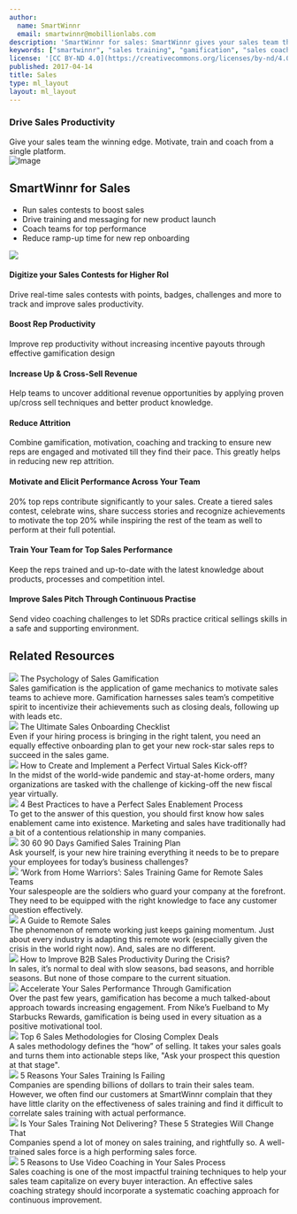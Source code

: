 ```yaml
---
author:
  name: SmartWinnr
  email: smartwinnr@mobillionlabs.com
description: 'SmartWinnr for sales: SmartWinnr gives your sales team the winning edge. Motivate, train and coach from a single platform.'
keywords: ["smartwinnr", "sales training", "gamification", "sales coaching", "sales performance", "sales enablement", "solutions", "new product launch", "new offer launch", "new service launch", "train partners", "train distributors"]
license: '[CC BY-ND 4.0](https://creativecommons.org/licenses/by-nd/4.0)'
published: 2017-04-14
title: Sales
type: ml_layout
layout: ml_layout
---
```


<div class="padding50 ml_yellow_bg_gradient">
  <div class="row ml-padding-bottom10">
    <h3>Drive Sales Productivity</h3>
    <div class="ml_text_12">Give your sales team the winning edge. Motivate, train and coach from a single platform.</div>
  </div>
  <div class="row ml_div_contents_in_center">
    <div class="col-lg-6 col-md-12 col-sm-12 col-xs-12 text-center padding0 ml_zindex1">
      <!-- <img class="ml-image ml-margin-bottom0" alt="Image" src="https://res.cloudinary.com/smartwinnr/image/upload/f_auto,q_auto/v1581428551/website/Images/sales_productivity_dxfy3v.png"/> -->
      <img class="ml-image ml-margin-bottom0" alt="Image" src="https://d2htycb3ayzv6u.cloudfront.net/Images_2020-03-23_09_45/sales_productivity_dxfy3v.png"/>
    </div>
    <div class="col-lg-6 col-md-12 col-sm-12 col-xs-12">
      <h2 class="ml-padding-top10">SmartWinnr for Sales</h2>
      <ul class="ml_font_1 ml_ul_tick">
        <li class="ml-margin-top10">Run sales contests to boost sales</li>
        <li class="ml-margin-top10">Drive training and messaging for new product launch</li>
        <li class="ml-margin-top10">Coach teams for top performance</li>
        <li class="ml-margin-top10">Reduce ramp-up time for new rep onboarding</li>
      </ul>
    </div>
  </div>
</div>
<img class="swoop" src="/images/swoop_mask.min.svg">

<div class="padding50 ml-background-white">
  <div class="row ml_text_flex_row">
    <div class="col-lg-4 col-md-4 col-sm-6 col-xs-12">
      <h4 class="ml-title-font">Digitize your Sales Contests for Higher RoI</h4>
      <div class="ml-subtext">Drive real-time sales contests with points, badges, challenges and more to track and improve sales productivity.</div>
    </div>
    <div class="col-lg-4 col-md-4 col-sm-6 col-xs-12">
      <h4 class="ml-title-font">Boost Rep Productivity</h4>
      <div class="ml-subtext">Improve rep productivity without increasing incentive payouts through effective gamification design</div>
    </div>
    <div class="col-lg-4 col-md-4 col-sm-6 col-xs-12">
      <h4 class="ml-title-font">Increase Up & Cross-Sell Revenue</h4>
      <div class="ml-subtext">Help teams to uncover additional revenue opportunities by applying proven up/cross sell techniques and better product knowledge.</div>
    </div>
    <div class="col-lg-4 col-md-4 col-sm-6 col-xs-12">
      <h4 class="ml-title-font">Reduce Attrition</h4>
      <div class="ml-subtext">Combine gamification, motivation, coaching and tracking to ensure new reps are engaged and motivated till they find their pace. This greatly helps in reducing new rep attrition.</div>
    </div>
    <div class="col-lg-4 col-md-4 col-sm-6 col-xs-12">
      <h4 class="ml-title-font">Motivate and Elicit Performance Across Your Team</h4>
      <div class="ml-subtext">20% top reps contribute significantly to your sales. Create a tiered sales contest, celebrate wins, share success stories and recognize achievements to motivate the top 20% while inspiring the rest of the team as well to perform at their full potential.</div>
    </div>
    <div class="col-lg-4 col-md-4 col-sm-6 col-xs-12">
      <h4 class="ml-title-font">Train Your Team for Top Sales Performance</h4>
      <div class="ml-subtext">Keep the reps trained and up-to-date with the latest knowledge about products, processes and competition intel.</div>
    </div>
    <div class="col-lg-4 col-md-4 col-sm-6 col-xs-12">
      <h4 class="ml-title-font">Improve Sales Pitch Through Continuous Practise</h4>
      <div class="ml-subtext">Send video coaching challenges to let SDRs practice critical sellings skills in a safe and supporting environment.</div>
    </div>
  </div>
</div>

<div class="row ml-margin0 padding50">
  <h2 class="text-center">Related Resources</h2>
  <div class="ml_slider_related_blogs">
    <div class="waterfall__item" onclick="location.href='https://www.smartwinnr.com/post/psychology-of-sales-gamification/';">
      <div class="card post post-summary reveal enter">
        <div class="card-header postinfo">
          <img src="/images/19.The-psychology-of-sales-gamification.png">
          <span class="card-title ml-margin-bottom0">
            <a class="ml-margin-bottom0">The Psychology of Sales Gamification</a>
          </span>
        </div>
        <div class="card-content">
          <article class="article">
            Sales gamification is the application of game mechanics to motivate sales teams to achieve more. Gamification harnesses sales team’s competitive spirit to incentivize their achievements such as closing deals, following up with leads etc.
          </article>
        </div>
      </div>
    </div>
    <div class="waterfall__item" onclick="location.href='https://www.smartwinnr.com/post/the-ultimate-sales-onboarding-checklist/';">
      <div class="card post post-summary reveal enter">
        <div class="card-header postinfo">
          <img src="/images/blog-40/40.the-ultimate-sales-onboarding-checklist.jpg">
          <span class="card-title ml-margin-bottom0">
            <a class="ml-margin-bottom0">The Ultimate Sales Onboarding Checklist</a>
          </span>
        </div>
        <div class="card-content">
          <article class="article">
            Even if your hiring process is bringing in the right talent, you need an equally effective onboarding plan to get your new rock-star sales reps to succeed in the sales game.
          </article>
        </div>
      </div>
    </div>
    <div class="waterfall__item" onclick="location.href='https://www.smartwinnr.com/post/how-to-create-and-implement-a-perfect-virtual-sales-kick-off/';">
      <div class="card post post-summary reveal enter">
        <div class="card-header postinfo">
          <img src="/images/blog-85/85.how-to-create-and-implement-a-perfect-virtual-sales-kick-off.jpg">
          <span class="card-title ml-margin-bottom0">
            <a class="ml-margin-bottom0">How to Create and Implement a Perfect Virtual Sales Kick-off?</a>
          </span>
        </div>
        <div class="card-content">
          <article class="article">
            In the midst of the world-wide pandemic and stay-at-home orders, many organizations are tasked with the challenge of kicking-off the new fiscal year virtually.
          </article>
        </div>
      </div>
    </div>
    <div class="waterfall__item" onclick="location.href='https://www.smartwinnr.com/post/4-best-practices-to-have-a-perfect-sales-enablement-process/';">
      <div class="card post post-summary reveal enter">
        <div class="card-header postinfo">
          <img src="/images/70.4-best-practices-to-have-a-perfect-sales-enablement-process.jpg">
          <span class="card-title ml-margin-bottom0">
            <a class="ml-margin-bottom0">4 Best Practices to have a Perfect Sales Enablement Process</a>
          </span>
        </div>
        <div class="card-content">
          <article class="article">
            To get to the answer of this question, you should first know how sales enablement came into existence. Marketing and sales have traditionally had a bit of a contentious relationship in many companies.
          </article>
        </div>
      </div>
    </div>
    <div class="waterfall__item" onclick="location.href='https://www.smartwinnr.com/post/30-60-90-days-gamified-sales-training-plan/';">
      <div class="card post post-summary reveal enter">
        <div class="card-header postinfo">
          <img src="/images/blog-64/64.30-60-90-days-gamified-sales-training-plan.jpg">
          <span class="card-title ml-margin-bottom0">
            <a class="ml-margin-bottom0">30 60 90 Days Gamified Sales Training Plan</a>
          </span>
        </div>
        <div class="card-content">
          <article class="article">
            Ask yourself, is your new hire training everything it needs to be to prepare your employees for today’s business challenges?
          </article>
        </div>
      </div>
    </div>
    <div class="waterfall__item" onclick="location.href='https://www.smartwinnr.com/post/work-from-home-warriors-sales-training-game-for-remote-sales-teams/';">
      <div class="card post post-summary reveal enter">
        <div class="card-header postinfo">
          <img src="/images/82.work-from-home-warriors-sales-training-game-for-remote-sales-teams.jpg">
          <span class="card-title ml-margin-bottom0">
            <a class="ml-margin-bottom0">‘Work from Home Warriors’: Sales Training Game for Remote Sales Teams</a>
          </span>
        </div>
        <div class="card-content">
          <article class="article">
            Your salespeople are the soldiers who guard your company at the forefront. They need to be equipped with the right knowledge to face any customer question effectively.
          </article>
        </div>
      </div>
    </div>
    <div class="waterfall__item" onclick="location.href='https://www.smartwinnr.com/post/a-guide-to-remote-sales/';">
      <div class="card post post-summary reveal enter">
        <div class="card-header postinfo">
          <img src="/images/79.a-guide-to-remote-sales.jpg">
          <span class="card-title ml-margin-bottom0">
            <a class="ml-margin-bottom0">A Guide to Remote Sales</a>
          </span>
        </div>
        <div class="card-content">
          <article class="article">
            The phenomenon of remote working just keeps gaining momentum. Just about every industry is adapting this remote work (especially given the crisis in the world right now). And, sales are no different.
          </article>
        </div>
      </div>
    </div>
    <div class="waterfall__item" onclick="location.href='https://www.smartwinnr.com/post/how-to-improve-B2B-sales-productivity-during-the-crisis/';">
      <div class="card post post-summary reveal enter">
        <div class="card-header postinfo">
          <img src="/images/80.how-to-improve-B2B-sales-productivity-during-the-crisis.jpg">
          <span class="card-title ml-margin-bottom0">
            <a class="ml-margin-bottom0">How to Improve B2B Sales Productivity During the Crisis?</a>
          </span>
        </div>
        <div class="card-content">
          <article class="article">
            In sales, it’s normal to deal with slow seasons, bad seasons, and horrible seasons. But none of those compare to the current situation.
          </article>
        </div>
      </div>
    </div>
    <div class="waterfall__item" onclick="location.href='https://www.smartwinnr.com/post/2016/09/accelerate-your-sales/';">
      <div class="card post post-summary reveal enter">
        <div class="card-header postinfo">
          <img src="/images/blog3.png">
          <span class="card-title ml-margin-bottom0">
            <a class="ml-margin-bottom0">Accelerate Your Sales Performance Through Gamification</a>
          </span>
        </div>
        <div class="card-content">
          <article class="article">
            Over the past few years, gamification has become a much talked-about approach towards increasing engagement. From Nike’s Fuelband to My Starbucks Rewards, gamification is being used in every situation as a positive motivational tool.
          </article>
        </div>
      </div>
    </div>
    <div class="waterfall__item" onclick="location.href='https://www.smartwinnr.com/post/top-6-sales-methodologies-for-closing-complex-deals/';">
      <div class="card post post-summary reveal enter">
        <div class="card-header postinfo">
          <img src="/images/blog-42/42.top-6-sales-methodologies-for-closing-complex-deals.jpg">
          <span class="card-title ml-margin-bottom0">
            <a class="ml-margin-bottom0">Top 6 Sales Methodologies for Closing Complex Deals</a>
          </span>
        </div>
        <div class="card-content">
          <article class="article">
            A sales methodology defines the “how” of selling. It takes your sales goals and turns them into actionable steps like, "Ask your prospect this question at that stage".
          </article>
        </div>
      </div>
    </div>
    <div class="waterfall__item" onclick="location.href='https://www.smartwinnr.com/post/5-reasons-your-sales-training-is-failing/';">
      <div class="card post post-summary reveal enter">
        <div class="card-header postinfo">
          <img src="/images/blog-7.png">
          <span class="card-title ml-margin-bottom0">
            <a class="ml-margin-bottom0">5 Reasons Your Sales Training Is Failing</a>
          </span>
        </div>
        <div class="card-content">
          <article class="article">
            Companies are spending billions of dollars to train their sales team. However, we often find our customers at SmartWinnr complain that they have little clarity on the effectiveness of sales training and find it difficult to correlate sales training with actual performance.
          </article>
        </div>
      </div>
    </div>
    <div class="waterfall__item" onclick="location.href='https://www.smartwinnr.com/post/2016/09/sales-training-not-delivering//';">
      <div class="card post post-summary reveal enter">
        <div class="card-header postinfo">
          <img src="/images/blog6.png">
          <span class="card-title ml-margin-bottom0">
            <a class="ml-margin-bottom0">Is Your Sales Training Not Delivering? These 5 Strategies Will Change That</a>
          </span>
        </div>
        <div class="card-content">
          <article class="article">
            Companies spend a lot of money on sales training, and rightfully so. A well-trained sales force is a high performing sales force.
          </article>
        </div>
      </div>
    </div>
    <div class="waterfall__item" onclick="location.href='https://www.smartwinnr.com/post/reasons-to-use-video-coaching-in-your-sales-progress/';">
      <div class="card post post-summary reveal enter">
        <div class="card-header postinfo">
          <img src="/images/17.5 Reasons to Use Video Coaching in Your Sales Process.png">
          <span class="card-title ml-margin-bottom0">
            <a class="ml-margin-bottom0">5 Reasons to Use Video Coaching in Your Sales Process</a>
          </span>
        </div>
        <div class="card-content">
          <article class="article">
            Sales coaching is one of the most impactful training techniques to help your sales team capitalize on every buyer interaction. An effective sales coaching strategy should incorporate a systematic coaching approach for continuous improvement.
          </article>
        </div>
      </div>
    </div>
  </div>
</div>